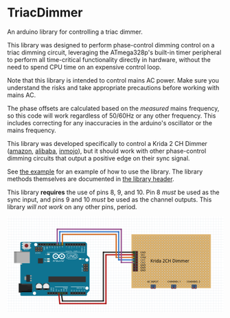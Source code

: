 # TriacDimmer
An arduino library for controlling a triac dimmer.

This library was designed to perform phase-control dimming control on a triac dimming circuit,
  leveraging the ATmega328p's built-in timer peripheral to perform all time-critical functionality directly in hardware,
  without the need to spend CPU time on an expensive control loop.

Note that this library is intended to control mains AC power.
Make sure you understand the risks and take appropriate precautions before working with mains AC.

The phase offsets are calculated based on the _measured_ mains frequency,
  so this code will work regardless of 50/60Hz or any other frequency.
This includes correcting for any inaccuracies in the arduino's oscillator or the mains frequency.

This library was developed specifically to control a Krida 2 CH Dimmer
  ([amazon](https://www.amazon.com/Dimmer-Module-Controller-Arduino-Raspberry/dp/B06Y1GVG26),
  [alibaba](https://mdwdz.en.alibaba.com/product/60670737878-804998378/2CH_AC_LED_Light_Dimmer_Module_Controller_Board.html),
  [inmojo](http://www.inmojo.com/store/krida-electronics/item/2-channel-ac-led-bulb-dimmer-module-v2/)),
  but it should work with other phase-control dimming circuits that output a positive edge on their sync signal.

See [the example](examples/basic_example/basic_example.ino) for an example of how to use the library.
The library methods themselves are documented in [the library header](src/TriacDimmer.h).

This library **requires** the use of pins 8, 9, and 10.
Pin 8 _must_ be used as the sync input, and pins 9 and 10 _must_ be used as the channel outputs.
This library _will not work_ on any other pins, period.

![fritzing diagram](fritzing.png)